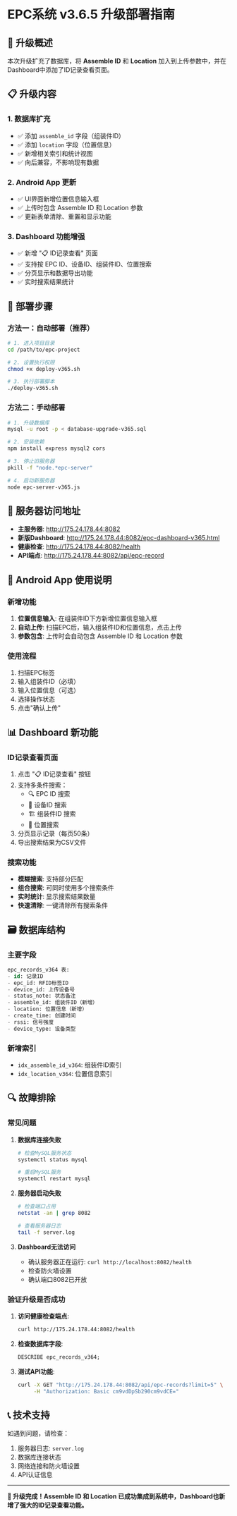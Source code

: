 # EPC系统 v3.6.5 升级部署指南

## 🎯 升级概述

本次升级扩充了数据库，将 **Assemble ID** 和 **Location** 加入到上传参数中，并在Dashboard中添加了ID记录查看页面。

## 📋 升级内容

### 1. 数据库扩充
- ✅ 添加 `assemble_id` 字段（组装件ID）
- ✅ 添加 `location` 字段（位置信息）
- ✅ 新增相关索引和统计视图
- ✅ 向后兼容，不影响现有数据

### 2. Android App 更新
- ✅ UI界面新增位置信息输入框
- ✅ 上传时包含 Assemble ID 和 Location 参数
- ✅ 更新表单清除、重置和显示功能

### 3. Dashboard 功能增强
- ✅ 新增 "📋 ID记录查看" 页面
- ✅ 支持按 EPC ID、设备ID、组装件ID、位置搜索
- ✅ 分页显示和数据导出功能
- ✅ 实时搜索结果统计

## 🚀 部署步骤

### 方法一：自动部署（推荐）
```bash
# 1. 进入项目目录
cd /path/to/epc-project

# 2. 设置执行权限
chmod +x deploy-v365.sh

# 3. 执行部署脚本
./deploy-v365.sh
```

### 方法二：手动部署
```bash
# 1. 升级数据库
mysql -u root -p < database-upgrade-v365.sql

# 2. 安装依赖
npm install express mysql2 cors

# 3. 停止旧服务器
pkill -f "node.*epc-server"

# 4. 启动新服务器
node epc-server-v365.js
```

## 🔧 服务器访问地址

- **主服务器**: http://175.24.178.44:8082
- **新版Dashboard**: http://175.24.178.44:8082/epc-dashboard-v365.html
- **健康检查**: http://175.24.178.44:8082/health
- **API端点**: http://175.24.178.44:8082/api/epc-record

## 📱 Android App 使用说明

### 新增功能
1. **位置信息输入**: 在组装件ID下方新增位置信息输入框
2. **自动上传**: 扫描EPC后，输入组装件ID和位置信息，点击上传
3. **参数包含**: 上传时会自动包含 Assemble ID 和 Location 参数

### 使用流程
1. 扫描EPC标签
2. 输入组装件ID（必填）
3. 输入位置信息（可选）
4. 选择操作状态
5. 点击"确认上传"

## 📊 Dashboard 新功能

### ID记录查看页面
1. 点击 "📋 ID记录查看" 按钮
2. 支持多条件搜索：
   - 🔍 EPC ID 搜索
   - 📱 设备ID 搜索  
   - 🏗️ 组装件ID 搜索
   - 📍 位置搜索
3. 分页显示记录（每页50条）
4. 导出搜索结果为CSV文件

### 搜索功能
- **模糊搜索**: 支持部分匹配
- **组合搜索**: 可同时使用多个搜索条件
- **实时统计**: 显示搜索结果数量
- **快速清除**: 一键清除所有搜索条件

## 🗃️ 数据库结构

### 主要字段
```sql
epc_records_v364 表:
- id: 记录ID
- epc_id: RFID标签ID  
- device_id: 上传设备号
- status_note: 状态备注
- assemble_id: 组装件ID（新增）
- location: 位置信息（新增）
- create_time: 创建时间
- rssi: 信号强度
- device_type: 设备类型
```

### 新增索引
- `idx_assemble_id_v364`: 组装件ID索引
- `idx_location_v364`: 位置信息索引

## 🔍 故障排除

### 常见问题

1. **数据库连接失败**
   ```bash
   # 检查MySQL服务状态
   systemctl status mysql
   
   # 重启MySQL服务
   systemctl restart mysql
   ```

2. **服务器启动失败**
   ```bash
   # 检查端口占用
   netstat -an | grep 8082
   
   # 查看服务器日志
   tail -f server.log
   ```

3. **Dashboard无法访问**
   - 确认服务器正在运行: `curl http://localhost:8082/health`
   - 检查防火墙设置
   - 确认端口8082已开放

### 验证升级是否成功

1. **访问健康检查端点**:
   ```bash
   curl http://175.24.178.44:8082/health
   ```
   
2. **检查数据库字段**:
   ```sql
   DESCRIBE epc_records_v364;
   ```

3. **测试API功能**:
   ```bash
   curl -X GET "http://175.24.178.44:8082/api/epc-records?limit=5" \
        -H "Authorization: Basic cm9vdDpSb290cm9vdCE="
   ```

## 📞 技术支持

如遇到问题，请检查：
1. 服务器日志: `server.log`
2. 数据库连接状态
3. 网络连接和防火墙设置
4. API认证信息

---

**🎉 升级完成！Assemble ID 和 Location 已成功集成到系统中，Dashboard也新增了强大的ID记录查看功能。**
